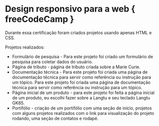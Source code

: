 # Design responsivo para a web { freeCodeCamp }
 
Durante essa certificação foram criados projetos usando apenas HTML e CSS.

Projetos realizados:
- Formulário de pesquisa - Para este projeto foi criado um formulário de pesquisa para coletar dados do usuário.
- Página de tributo - página de tributo criada sobre a Marie Curie.
- Documentação técnica - Para este projeto foi criada uma página de documentação técnica para servir como referência ou instrução para um tópico.
Para este projeto foi criada uma página de documentação técnica para servir como referência ou instrução para um tópico.
- Página inicial de um produto - para este projeto foi feita a página inicial de um produto, eu escolhi fazer sobre a Langtu e seu teclado Langtu GK65.
- Portifólio - criação de um portifólio com uma seção de início, projetos com alguns projetos realizados com o link para visualização do projeto rodando, uma seção de contatos e rodapé.